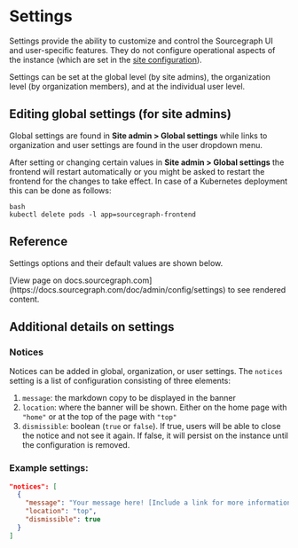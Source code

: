 # Settings

Settings provide the ability to customize and control the Sourcegraph UI and user-specific features. They do not configure operational aspects of the instance (which are set in the [site configuration](site_config.md)).

Settings can be set at the global level (by site admins), the organization level (by organization members), and at the individual user level.

<div class="text-center">
  <object data="settings-cascade.svg" type="image/svg+xml" style="width:80%;"></object>
</div>

## Editing global settings (for site admins)

Global settings are found in **Site admin > Global settings** while links to organization and user settings are found in the user dropdown menu.

After setting or changing certain values in **Site admin > Global settings** the frontend will restart automatically or
you might be asked to restart the frontend for the changes to take effect.
In case of a Kubernetes deployment this can be done as follows:

```
bash
kubectl delete pods -l app=sourcegraph-frontend
```

## Reference

Settings options and their default values are shown below.

<div markdown-func=jsonschemadoc jsonschemadoc:path="admin/config/settings.schema.json">[View page on docs.sourcegraph.com](https://docs.sourcegraph.com/doc/admin/config/settings) to see rendered content.</div>

## Additional details on settings

### Notices

Notices can be added in global, organization, or user settings. The `notices` setting is a list of configuration consisting of three elements:

1. `message`: the markdown copy to be displayed in the banner
1. `location`: where the banner will be shown. Either on the home page with `"home"` or at the top of the page with `"top"`
1. `dismissible`: boolean (`true` or `false`). If true, users will be able to close the notice and not see it again. If false, it will persist on the instance until the configuration is removed.

### Example settings:

```json
"notices": [
  {
    "message": "Your message here! [Include a link for more information](http://example.com).",
    "location": "top",
    "dismissible": true
  }
]
```
